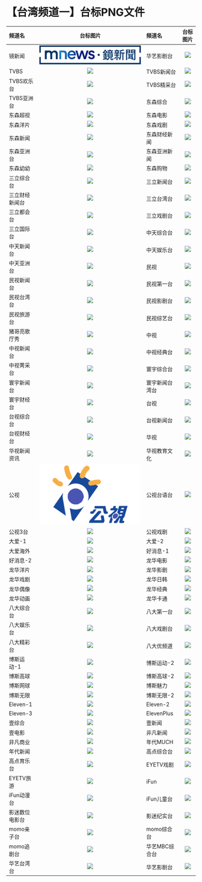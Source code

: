 # 【台湾频道一】台标PNG文件
|频道名|台标图片|频道名|台标图片|
|:---|:---:|:---|:---:|
|镜新闻|<img src="https://raw.githubusercontent.com/klcb2010/TVlogo/main/img//mnews-logo.png">|华艺影剧台|<img src="https://raw.githubusercontent.com/klcb2010/TVlogo/main/img/huayi3.png">|
|TVBS|<img src="https://raw.githubusercontent.com/klcb2010/TVlogo/main/img/TVBS.png">|TVBS新闻台|<img src="https://raw.githubusercontent.com/klcb2010/TVlogo/main/img/TVBS1.png">|
|TVBS欢乐台|<img src="https://raw.githubusercontent.com/klcb2010/TVlogo/main/img/TVBS2.png">|TVBS精采台|<img src="https://raw.githubusercontent.com/klcb2010/TVlogo/main/img/TVBS3.png">|
|TVBS亚洲台|<img src="https://raw.githubusercontent.com/klcb2010/TVlogo/main/img/TVBS4.png">|东森综合|<img src="https://raw.githubusercontent.com/klcb2010/TVlogo/main/img/EBC1.png">|
|东森超视|<img src="https://raw.githubusercontent.com/klcb2010/TVlogo/main/img/EBC2.png">|东森电影|<img src="https://raw.githubusercontent.com/klcb2010/TVlogo/main/img/EBC3.png">|
|东森洋片|<img src="https://raw.githubusercontent.com/klcb2010/TVlogo/main/img/EBC4.png">|东森戏剧|<img src="https://raw.githubusercontent.com/klcb2010/TVlogo/main/img/EBC5.png">|
|东森新闻|<img src="https://raw.githubusercontent.com/klcb2010/TVlogo/main/img/EBC6.png">|东森财经新闻|<img src="https://raw.githubusercontent.com/klcb2010/TVlogo/main/img/EBC7.png">|
|东森亚洲台|<img src="https://raw.githubusercontent.com/klcb2010/TVlogo/main/img/EBC8.png">|东森亚洲新闻|<img src="https://raw.githubusercontent.com/klcb2010/TVlogo/main/img/EBC9.png">|
|东森幼幼|<img src="https://raw.githubusercontent.com/klcb2010/TVlogo/main/img/EBC10.png">|东森购物|<img src="https://raw.githubusercontent.com/klcb2010/TVlogo/main/img/EBC11.png">|
|三立综合台|<img src="https://raw.githubusercontent.com/klcb2010/TVlogo/main/img/SET1.png">|三立新闻台|<img src="https://raw.githubusercontent.com/klcb2010/TVlogo/main/img/SET2.png">|
|三立财经新闻台|<img src="https://raw.githubusercontent.com/klcb2010/TVlogo/main/img/SET3.png">|三立台湾台|<img src="https://raw.githubusercontent.com/klcb2010/TVlogo/main/img/SET4.png">|
|三立都会台|<img src="https://raw.githubusercontent.com/klcb2010/TVlogo/main/img/SET5.png">|三立戏剧台|<img src="https://raw.githubusercontent.com/klcb2010/TVlogo/main/img/SET6.png">|
|三立国际台|<img src="https://raw.githubusercontent.com/klcb2010/TVlogo/main/img/SET7.png">|中天综合台|<img src="https://raw.githubusercontent.com/klcb2010/TVlogo/main/img/CTI1.png">|
|中天新闻台|<img src="https://raw.githubusercontent.com/klcb2010/TVlogo/main/img/CTI2.png">|中天娱乐台|<img src="https://raw.githubusercontent.com/klcb2010/TVlogo/main/img/CTI3.png">|
|中天亚洲台|<img src="https://raw.githubusercontent.com/klcb2010/TVlogo/main/img/CTI4.png">|民视|<img src="https://raw.githubusercontent.com/klcb2010/TVlogo/main/img/FTV.png">|
|民视新闻台|<img src="https://raw.githubusercontent.com/klcb2010/TVlogo/main/img/FTV1.png">|民视第一台|<img src="https://raw.githubusercontent.com/klcb2010/TVlogo/main/img/FTV2.png">|
|民视台湾台|<img src="https://raw.githubusercontent.com/klcb2010/TVlogo/main/img/FTV3.png">|民视影剧台|<img src="https://raw.githubusercontent.com/klcb2010/TVlogo/main/img/FTV4.png">|
|民视旅游台|<img src="https://raw.githubusercontent.com/klcb2010/TVlogo/main/img/FTV5.png">|民视综艺台|<img src="https://raw.githubusercontent.com/klcb2010/TVlogo/main/img/FTV6.png">|
|猪哥亮歌厅秀|<img src="https://raw.githubusercontent.com/klcb2010/TVlogo/main/img/FTV7.png">|中视|<img src="https://raw.githubusercontent.com/klcb2010/TVlogo/main/img/CTV.png">|
|中视新闻台|<img src="https://raw.githubusercontent.com/klcb2010/TVlogo/main/img/CTV1.png">|中视经典台|<img src="https://raw.githubusercontent.com/klcb2010/TVlogo/main/img/CTV2.png">|
|中视菁采台|<img src="https://raw.githubusercontent.com/klcb2010/TVlogo/main/img/CTV3.png">|寰宇综合台|<img src="https://raw.githubusercontent.com/klcb2010/TVlogo/main/img/Global1.png">|
|寰宇新闻台|<img src="https://raw.githubusercontent.com/klcb2010/TVlogo/main/img/Global2.png">|寰宇新闻台湾台|<img src="https://raw.githubusercontent.com/klcb2010/TVlogo/main/img/Global3.png">|
|寰宇财经台|<img src="https://raw.githubusercontent.com/klcb2010/TVlogo/main/img/Global4.png">|台视|<img src="https://raw.githubusercontent.com/klcb2010/TVlogo/main/img/TTV.png">|
|台视综合台|<img src="https://raw.githubusercontent.com/klcb2010/TVlogo/main/img/TTV1.png">|台视新闻台|<img src="https://raw.githubusercontent.com/klcb2010/TVlogo/main/img/TTV2.png">|
|台视财经台|<img src="https://raw.githubusercontent.com/klcb2010/TVlogo/main/img/TTV3.png">|华视|<img src="https://raw.githubusercontent.com/klcb2010/TVlogo/main/img/CTS.png">|
|华视新闻资讯|<img src="https://raw.githubusercontent.com/klcb2010/TVlogo/main/img/CTS1.png">|华视教育文化|<img src="https://raw.githubusercontent.com/klcb2010/TVlogo/main/img/CTS2.png">|
|公视|<img src="https://raw.githubusercontent.com/klcb2010/TVlogo/main/img/PTS.png">|公视台语台|<img src="https://raw.githubusercontent.com/klcb2010/TVlogo/main/img/PTS1.png">|
|公视3台|<img src="https://raw.githubusercontent.com/klcb2010/TVlogo/main/img/PTS2.png">|公视戏剧|<img src="https://raw.githubusercontent.com/klcb2010/TVlogo/main/img/PTS3.png">|
|大爱-1|<img src="https://raw.githubusercontent.com/klcb2010/TVlogo/main/img/Daai1.png">|大爱-2|<img src="https://raw.githubusercontent.com/klcb2010/TVlogo/main/img/Daai2.png">|
|大爱海外|<img src="https://raw.githubusercontent.com/klcb2010/TVlogo/main/img/Daai3.png">|好消息-1|<img src="https://raw.githubusercontent.com/klcb2010/TVlogo/main/img/GoodTV1.png">|
|好消息-2|<img src="https://raw.githubusercontent.com/klcb2010/TVlogo/main/img/GoodTV2.png">|龙华电影|<img src="https://raw.githubusercontent.com/klcb2010/TVlogo/main/img/LTV1.png">|
|龙华洋片|<img src="https://raw.githubusercontent.com/klcb2010/TVlogo/main/img/LTV2.png">|龙华影剧|<img src="https://raw.githubusercontent.com/klcb2010/TVlogo/main/img/LTV3.png">|
|龙华戏剧|<img src="https://raw.githubusercontent.com/klcb2010/TVlogo/main/img/LTV4.png">|龙华日韩|<img src="https://raw.githubusercontent.com/klcb2010/TVlogo/main/img/LTV5.png">|
|龙华偶像|<img src="https://raw.githubusercontent.com/klcb2010/TVlogo/main/img/LTV6.png">|龙华经典|<img src="https://raw.githubusercontent.com/klcb2010/TVlogo/main/img/LTV7.png">|
|龙华动画|<img src="https://raw.githubusercontent.com/klcb2010/TVlogo/main/img/LTV8.png">|龙华卡通|<img src="https://raw.githubusercontent.com/klcb2010/TVlogo/main/img/LTV9.png">|
|八大综合台|<img src="https://raw.githubusercontent.com/klcb2010/TVlogo/main/img/GTV1.png">|八大第一台|<img src="https://raw.githubusercontent.com/klcb2010/TVlogo/main/img/GTV2.png">|
|八大娱乐台|<img src="https://raw.githubusercontent.com/klcb2010/TVlogo/main/img/GTV3.png">|八大戏剧台|<img src="https://raw.githubusercontent.com/klcb2010/TVlogo/main/img/GTV4.png">|
|八大精彩台|<img src="https://raw.githubusercontent.com/klcb2010/TVlogo/main/img/GTV5.png">|八大优频道|<img src="https://raw.githubusercontent.com/klcb2010/TVlogo/main/img/GTV6.png">|
|博斯运动-1|<img src="https://raw.githubusercontent.com/klcb2010/TVlogo/main/img/sportcast1.png">|博斯运动-2|<img src="https://raw.githubusercontent.com/klcb2010/TVlogo/main/img/sportcast2.png">|
|博斯高球|<img src="https://raw.githubusercontent.com/klcb2010/TVlogo/main/img/sportcast3.png">|博斯高球-2|<img src="https://raw.githubusercontent.com/klcb2010/TVlogo/main/img/sportcast4.png">|
|博斯网球|<img src="https://raw.githubusercontent.com/klcb2010/TVlogo/main/img/sportcast5.png">|博斯魅力|<img src="https://raw.githubusercontent.com/klcb2010/TVlogo/main/img/sportcast6.png">|
|博斯无限|<img src="https://raw.githubusercontent.com/klcb2010/TVlogo/main/img/sportcast7.png">|博斯无限-2|<img src="https://raw.githubusercontent.com/klcb2010/TVlogo/main/img/sportcast8.png">|
|Eleven-1|<img src="https://raw.githubusercontent.com/klcb2010/TVlogo/main/img/Eleven1.png">|Eleven-2|<img src="https://raw.githubusercontent.com/klcb2010/TVlogo/main/img/Eleven2.png">|
|Eleven-3|<img src="https://raw.githubusercontent.com/klcb2010/TVlogo/main/img/Eleven3.png">|ElevenPlus|<img src="https://raw.githubusercontent.com/klcb2010/TVlogo/main/img/Eleven4.png">|
|壹综合|<img src="https://raw.githubusercontent.com/klcb2010/TVlogo/main/img/NextTV1.png">|壹新闻|<img src="https://raw.githubusercontent.com/klcb2010/TVlogo/main/img/NextTV2.png">|
|壹电影|<img src="https://raw.githubusercontent.com/klcb2010/TVlogo/main/img/NextTV3.png">|非凡新闻|<img src="https://raw.githubusercontent.com/klcb2010/TVlogo/main/img/Unique1.png">|
|非凡商业|<img src="https://raw.githubusercontent.com/klcb2010/TVlogo/main/img/Unique2.png">|年代MUCH|<img src="https://raw.githubusercontent.com/klcb2010/TVlogo/main/img/ERA1.png">|
|年代新闻|<img src="https://raw.githubusercontent.com/klcb2010/TVlogo/main/img/ERA2.png">|高点综合台|<img src="https://raw.githubusercontent.com/klcb2010/TVlogo/main/img/Top1.png">|
|高点育乐台|<img src="https://raw.githubusercontent.com/klcb2010/TVlogo/main/img/Top2.png">|EYETV戏剧|<img src="https://raw.githubusercontent.com/klcb2010/TVlogo/main/img/EYE1.png">|
|EYETV旅游|<img src="https://raw.githubusercontent.com/klcb2010/TVlogo/main/img/EYE2.png">|iFun|<img src="https://raw.githubusercontent.com/klcb2010/TVlogo/main/img/ifun1.png">|
|iFun动漫台|<img src="https://raw.githubusercontent.com/klcb2010/TVlogo/main/img/ifun2.png">|iFun儿童台|<img src="https://raw.githubusercontent.com/klcb2010/TVlogo/main/img/ifun3.png">|
|影迷数位电影台|<img src="https://raw.githubusercontent.com/klcb2010/TVlogo/main/img/FANS1.png">|影迷纪实台|<img src="https://raw.githubusercontent.com/klcb2010/TVlogo/main/img/FANS2.png">|
|momo亲子台|<img src="https://raw.githubusercontent.com/klcb2010/TVlogo/main/img/momo1.png">|momo综合台|<img src="https://raw.githubusercontent.com/klcb2010/TVlogo/main/img/momo2.png">|
|momo追剧台|<img src="https://raw.githubusercontent.com/klcb2010/TVlogo/main/img/momo3.png">|华艺MBC综合台|<img src="https://raw.githubusercontent.com/klcb2010/TVlogo/main/img/huayi1.png">|
|华艺台湾台|<img src="https://raw.githubusercontent.com/klcb2010/TVlogo/main/img/huayi2.png">|华艺影剧台|<img src="https://raw.githubusercontent.com/klcb2010/TVlogo/main/img/huayi3.png">|

